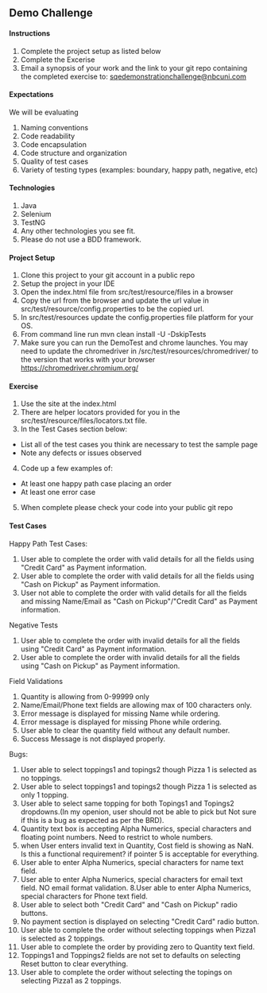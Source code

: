 ## Demo Challenge

#### Instructions
1. Complete the project setup as listed below
2. Complete the Excerise
3. Email a synopsis of your work and the link to your git repo containing the completed exercise to: sqedemonstrationchallenge@nbcuni.com


#### Expectations
We will be evaluating
1. Naming conventions
2. Code readability
3. Code encapsulation
4. Code structure and organization
5. Quality of test cases
6. Variety  of testing types (examples: boundary, happy path, negative, etc) 


#### Technologies
1. Java
2. Selenium
3. TestNG
4. Any other technologies you see fit.
5. Please do not use a BDD framework.

#### Project Setup
1. Clone this project to your git account in a public repo
2. Setup the project in your IDE
3. Open the index.html file from src/test/resource/files in a browser
4. Copy the url from the browser and update the url value in src/test/resource/config.properties to be the copied url.
5. In src/test/resources update the config.properties file platform for your OS.
6. From command line run mvn clean install -U -DskipTests
7. Make sure you can run the DemoTest and chrome launches.  You may need to update the chromedriver in /src/test/resources/chromedriver/ to the version that works with your browser
   https://chromedriver.chromium.org/


#### Exercise
1. Use the site at the index.html
2. There are helper locators provided for you in the src/test/resource/files/locators.txt file.
3. In the Test Cases section below:
  - List all of the test cases you think are necessary to test the sample page
  - Note any defects or issues observed
4. Code up a few examples of:
  - At least one happy path case placing an order
  - At least one error case
5. When complete please check your code into your public git repo

#### Test Cases

 Happy Path Test Cases:
1. User able to complete the order with valid details for all the fields using "Credit Card" as Payment information.
2. User able to complete the order with valid details for all the fields using "Cash on Pickup" as Payment information.
3. User not able to complete the order with valid details for all the fields and missing Name/Email as "Cash on Pickup"/"Credit Card" as Payment information.

Negative Tests
1. User able to complete the order with invalid details for all the fields using "Credit Card" as Payment information.
2. User able to complete the order with invalid details for all the fields using "Cash on Pickup" as Payment information.


Field Validations
1. Quantity is allowing from 0-99999 only
2. Name/Email/Phone text fields are allowing max of 100 characters only.
3. Error message is displayed for missing Name while ordering.
4. Error message is displayed for missing Phone while ordering.
5. User able to clear the quantity field without any default number.
6. Success Message is not displayed properly.  


Bugs:
1. User able to select toppings1 and topings2 though Pizza 1 is selected as no toppings.
2. User able to select toppings1 and topings2 though Pizza 1 is selected as only 1 topping.
3. User able to select same topping for both Topings1 and Topings2 dropdowns.(In my openion, user should not be able to pick but Not sure if this is a bug as expected as per the BRD).
4. Quantity text box is accepting Alpha Numerics, special characters and floating point numbers. Need to restrict to whole numbers.
5. when User enters invalid text in Quantity, Cost field is showing as NaN. Is this a functional requirement? if pointer 5 is acceptable for everything.
6. User able to enter Alpha Numerics, special characters for name text field.
7. User able to enter Alpha Numerics, special characters for email text field. NO email format validation.
8.User able to enter Alpha Numerics, special characters for Phone text field.
9. User able to select both "Credit Card" and "Cash on Pickup" radio buttons.
10. No payment section is displayed on selecting "Credit Card" radio button.
11. User able to complete the order without selecting toppings when Pizza1 is selected as 2 toppings.
12. User able to complete the order by providing zero to Quantity text field.
13. Toppings1 and Toppings2 fields are not set to defaults on selecting Reset button to clear everything.
14. User able to complete the order without selecting the topings on selecting Pizza1 as 2 toppings.


 

